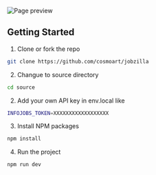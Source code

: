 ![Page preview](../readme/preview.webp)

## Getting Started

1. Clone or fork the repo
```sh
git clone https://github.com/cosmoart/jobzilla
```
2. Changue to source directory
```sh
cd source
```
2. Add your own API key in env.local like
```sh
INFOJOBS_TOKEN=XXXXXXXXXXXXXXXXXX
```
3. Install NPM packages
```sh
npm install
```
4. Run the project
```sh
npm run dev
```